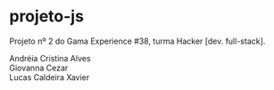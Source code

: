 # projeto-js
Projeto nº 2 do Gama Experience #38, turma Hacker [dev. full-stack].

Andréia Cristina Alves <br>
Giovanna Cezar <br>
Lucas Caldeira Xavier
